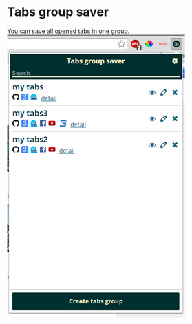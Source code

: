 # Tabs group saver
<span style="margin-bottom:10px;">You can save all opened tabs in one group.</span><br>
![alt tag](https://github.com/VolodymyrKuprych/Tabs-group-saver/blob/master/img/Capture.PNG)
